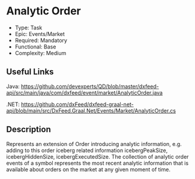 # Analytic Order

* Type: Task
* Epic: Events/Market
* Required: Mandatory
* Functional: Base
* Complexity: Medium

## Useful Links

Java:
https://github.com/devexperts/QD/blob/master/dxfeed-api/src/main/java/com/dxfeed/event/market/AnalyticOrder.java

.NET:
https://github.com/dxFeed/dxfeed-graal-net-api/blob/main/src/DxFeed.Graal.Net/Events/Market/AnalyticOrder.cs

## Description

Represents an extension of Order introducing analytic information, e.g. adding to this order iceberg related
information icebergPeakSize, icebergHiddenSize, icebergExecutedSize.
The collection of analytic order events of a symbol represents the most recent analytic information
that is available about orders on the market at any given moment of time.
